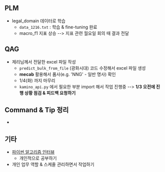 ## PLM

- legal_domain 데이터로 학습 
  - `data_1216.txt` : 학습 & fine-tuning 완료
  - macro_f1 지표 상승 --> 지표 관련 월요일 회의 때 결과 전달




## QAG

- 제리님께서 전달한 excel 파일 작성
  - `predict_bulk_from_file` (광화시대) 코드 수정해서 excel 파일 생성
  - **mecab** 활용해서 품사(e.g. 'NNG' - 일반 명사) 확인
  - 1/4(화) 까지 마무리 
  - `kamino_api.py` 에서 필요한 부분 import 해서 작업 진행중 --> **1/3 오전에 진행 상황 점검 & 피드백 요청하기**




## Command & Tip 정리

- 




## 기타

- [파이썬 알고리즘 인터뷰](https://github.com/onlybooks/algorithm-interview)
  - 개인적으로 공부하기
- 개인 업무 역할 & 스케줄 관리하면서 작업하기
